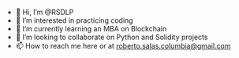 - 👋 Hi, I’m @RSDLP
- 👀 I’m interested in practicing coding
- 🌱 I’m currently learning an MBA on Blockchain
- 💞️ I’m looking to collaborate on Python and Solidity projects
- 📫 How to reach me here or at roberto.salas.columbia@gmail.com 

<!---
RSDLP/RSDLP is a ✨ special ✨ repository because its `README.md` (this file) appears on your GitHub profile.
You can click the Preview link to take a look at your changes.
--->
